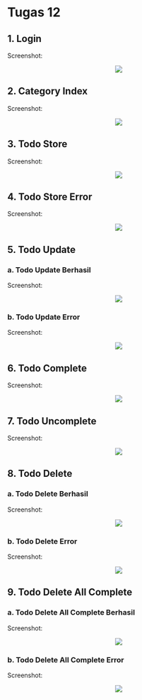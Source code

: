 # Tugas 12

## 1. Login

Screenshot:

<div align="center">
  <img src="screenshot\tugas12\Screenshot 2024-06-15 160630.png" />
</div>

## 2. Category Index

Screenshot:

<div align="center">
  <img src="screenshot\tugas12\Screenshot 2024-06-15 154529.png" />
</div>

## 3. Todo Store

Screenshot:

<div align="center">
  <img src="screenshot\tugas12\Screenshot 2024-06-15 154806.png" />
</div>

## 4. Todo Store Error

Screenshot:

<div align="center">
  <img src="screenshot\tugas12\Screenshot 2024-06-15 154932.png" />
</div>

## 5. Todo Update

### a. Todo Update Berhasil

Screenshot:

<div align="center">
  <img src="screenshot\tugas12\Screenshot 2024-06-15 155237.png" />
</div>

### b. Todo Update Error

Screenshot:

<div align="center">
  <img src="screenshot\tugas12\Screenshot 2024-06-15 155328.png" />
</div>

## 6. Todo Complete

Screenshot:

<div align="center">
  <img src="screenshot\tugas12\Screenshot 2024-06-15 160128.png" />
</div>

## 7. Todo Uncomplete

Screenshot:

<div align="center">
  <img src="screenshot\tugas12\Screenshot 2024-06-15 160232.png" />
</div>

## 8. Todo Delete

### a. Todo Delete Berhasil

Screenshot:

<div align="center">
  <img src="screenshot\tugas12\Screenshot 2024-06-15 160423.png" />
</div>

### b. Todo Delete Error

Screenshot:

<div align="center">
  <img src="screenshot\tugas12\Screenshot 2024-06-15 160456.png" />
</div>

## 9. Todo Delete All Complete

### a. Todo Delete All Complete Berhasil

Screenshot:

<div align="center">
  <img src="screenshot\tugas12\Screenshot 2024-06-15 160604.png" />
</div>

### b. Todo Delete All Complete Error

Screenshot:

<div align="center">
  <img src="screenshot\tugas12\Screenshot 2024-06-15 160611.png" />
</div>

